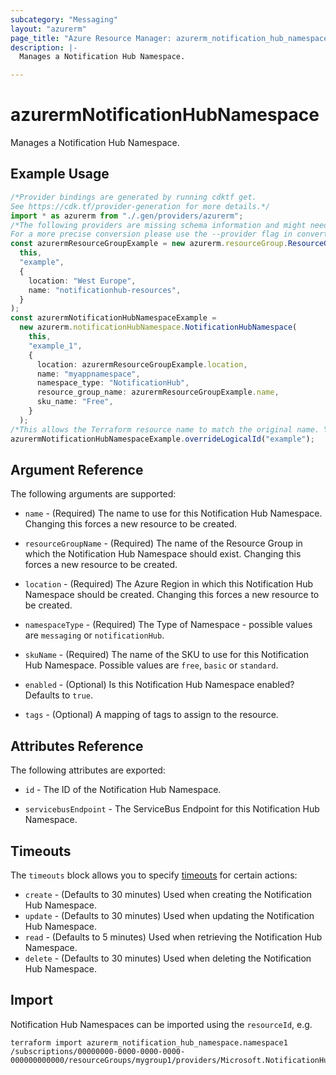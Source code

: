 ```yaml
---
subcategory: "Messaging"
layout: "azurerm"
page_title: "Azure Resource Manager: azurerm_notification_hub_namespace"
description: |-
  Manages a Notification Hub Namespace.

---
```


# azurermNotificationHubNamespace

Manages a Notification Hub Namespace.

## Example Usage

```typescript
/*Provider bindings are generated by running cdktf get.
See https://cdk.tf/provider-generation for more details.*/
import * as azurerm from "./.gen/providers/azurerm";
/*The following providers are missing schema information and might need manual adjustments to synthesize correctly: azurerm.
For a more precise conversion please use the --provider flag in convert.*/
const azurermResourceGroupExample = new azurerm.resourceGroup.ResourceGroup(
  this,
  "example",
  {
    location: "West Europe",
    name: "notificationhub-resources",
  }
);
const azurermNotificationHubNamespaceExample =
  new azurerm.notificationHubNamespace.NotificationHubNamespace(
    this,
    "example_1",
    {
      location: azurermResourceGroupExample.location,
      name: "myappnamespace",
      namespace_type: "NotificationHub",
      resource_group_name: azurermResourceGroupExample.name,
      sku_name: "Free",
    }
  );
/*This allows the Terraform resource name to match the original name. You can remove the call if you don't need them to match.*/
azurermNotificationHubNamespaceExample.overrideLogicalId("example");

```

## Argument Reference

The following arguments are supported:

*   `name` - (Required) The name to use for this Notification Hub Namespace. Changing this forces a new resource to be created.

*   `resourceGroupName` - (Required) The name of the Resource Group in which the Notification Hub Namespace should exist. Changing this forces a new resource to be created.

*   `location` - (Required) The Azure Region in which this Notification Hub Namespace should be created. Changing this forces a new resource to be created.

*   `namespaceType` - (Required) The Type of Namespace - possible values are `messaging` or `notificationHub`.

*   `skuName` - (Required) The name of the SKU to use for this Notification Hub Namespace. Possible values are `free`, `basic` or `standard`.

*   `enabled` - (Optional) Is this Notification Hub Namespace enabled? Defaults to `true`.

*   `tags` - (Optional) A mapping of tags to assign to the resource.

## Attributes Reference

The following attributes are exported:

*   `id` - The ID of the Notification Hub Namespace.

*   `servicebusEndpoint` - The ServiceBus Endpoint for this Notification Hub Namespace.

## Timeouts

The `timeouts` block allows you to specify [timeouts](https://www.terraform.io/language/resources/syntax#operation-timeouts) for certain actions:

* `create` - (Defaults to 30 minutes) Used when creating the Notification Hub Namespace.
* `update` - (Defaults to 30 minutes) Used when updating the Notification Hub Namespace.
* `read` - (Defaults to 5 minutes) Used when retrieving the Notification Hub Namespace.
* `delete` - (Defaults to 30 minutes) Used when deleting the Notification Hub Namespace.

## Import

Notification Hub Namespaces can be imported using the `resourceId`, e.g.

```console
terraform import azurerm_notification_hub_namespace.namespace1 /subscriptions/00000000-0000-0000-0000-000000000000/resourceGroups/mygroup1/providers/Microsoft.NotificationHubs/namespaces/namespace1
```
